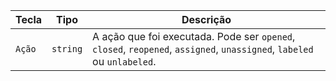 | Tecla  | Tipo     | Descrição                                                                                                              |
| ------ | -------- | ---------------------------------------------------------------------------------------------------------------------- |
| `Ação` | `string` | A ação que foi executada. Pode ser `opened`, `closed`, `reopened`, `assigned`, `unassigned`, `labeled` ou `unlabeled`. |
